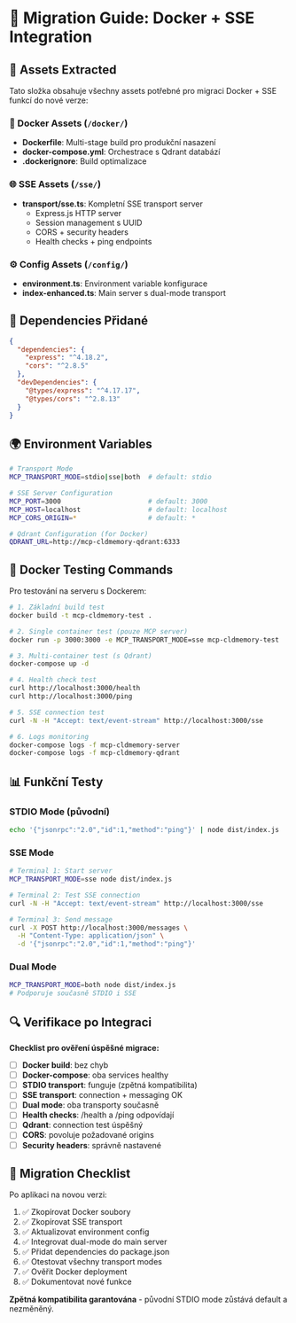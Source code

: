 # 🚀 Migration Guide: Docker + SSE Integration

## 📁 Assets Extracted

Tato složka obsahuje všechny assets potřebné pro migraci Docker + SSE funkcí do nové verze:

### 🐳 Docker Assets (`/docker/`)
- **Dockerfile**: Multi-stage build pro produkční nasazení
- **docker-compose.yml**: Orchestrace s Qdrant databází
- **.dockerignore**: Build optimalizace

### 🌐 SSE Assets (`/sse/`)
- **transport/sse.ts**: Kompletní SSE transport server
  - Express.js HTTP server
  - Session management s UUID
  - CORS + security headers
  - Health checks + ping endpoints

### ⚙️ Config Assets (`/config/`)
- **environment.ts**: Environment variable konfigurace
- **index-enhanced.ts**: Main server s dual-mode transport

## 🔧 Dependencies Přidané

```json
{
  "dependencies": {
    "express": "^4.18.2",
    "cors": "^2.8.5"
  },
  "devDependencies": {
    "@types/express": "^4.17.17",
    "@types/cors": "^2.8.13"
  }
}
```

## 🌍 Environment Variables

```bash
# Transport Mode
MCP_TRANSPORT_MODE=stdio|sse|both  # default: stdio

# SSE Server Configuration  
MCP_PORT=3000                      # default: 3000
MCP_HOST=localhost                 # default: localhost
MCP_CORS_ORIGIN=*                  # default: *

# Qdrant Configuration (for Docker)
QDRANT_URL=http://mcp-cldmemory-qdrant:6333
```

## 🚀 Docker Testing Commands

Pro testování na serveru s Dockerem:

```bash
# 1. Základní build test
docker build -t mcp-cldmemory-test .

# 2. Single container test (pouze MCP server)
docker run -p 3000:3000 -e MCP_TRANSPORT_MODE=sse mcp-cldmemory-test

# 3. Multi-container test (s Qdrant)
docker-compose up -d

# 4. Health check test
curl http://localhost:3000/health
curl http://localhost:3000/ping

# 5. SSE connection test
curl -N -H "Accept: text/event-stream" http://localhost:3000/sse

# 6. Logs monitoring
docker-compose logs -f mcp-cldmemory-server
docker-compose logs -f mcp-cldmemory-qdrant
```

## 📊 Funkční Testy

### STDIO Mode (původní)
```bash
echo '{"jsonrpc":"2.0","id":1,"method":"ping"}' | node dist/index.js
```

### SSE Mode  
```bash
# Terminal 1: Start server
MCP_TRANSPORT_MODE=sse node dist/index.js

# Terminal 2: Test SSE connection
curl -N -H "Accept: text/event-stream" http://localhost:3000/sse

# Terminal 3: Send message
curl -X POST http://localhost:3000/messages \
  -H "Content-Type: application/json" \
  -d '{"jsonrpc":"2.0","id":1,"method":"ping"}'
```

### Dual Mode
```bash
MCP_TRANSPORT_MODE=both node dist/index.js
# Podporuje současně STDIO i SSE
```

## 🔍 Verifikace po Integraci

**Checklist pro ověření úspěšné migrace:**

- [ ] **Docker build**: bez chyb
- [ ] **Docker-compose**: oba services healthy
- [ ] **STDIO transport**: funguje (zpětná kompatibilita)
- [ ] **SSE transport**: connection + messaging OK
- [ ] **Dual mode**: oba transporty současně
- [ ] **Health checks**: /health a /ping odpovídají
- [ ] **Qdrant**: connection test úspěšný
- [ ] **CORS**: povoluje požadované origins
- [ ] **Security headers**: správně nastavené

## 📝 Migration Checklist

Po aplikaci na novou verzi:

1. ✅ Zkopírovat Docker soubory
2. ✅ Zkopírovat SSE transport
3. ✅ Aktualizovat environment config
4. ✅ Integrovat dual-mode do main server
5. ✅ Přidat dependencies do package.json
6. ✅ Otestovat všechny transport modes
7. ✅ Ověřit Docker deployment
8. ✅ Dokumentovat nové funkce

**Zpětná kompatibilita garantována** - původní STDIO mode zůstává default a nezměněný.